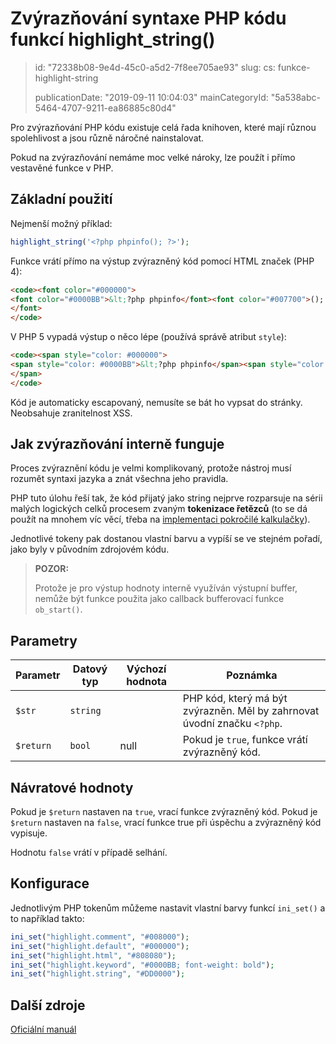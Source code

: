 Zvýrazňování syntaxe PHP kódu funkcí highlight_string()
=======================================================

> id: "72338b08-9e4d-45c0-a5d2-7f8ee705ae93"
> slug:
> 	cs: funkce-highlight-string
>
> publicationDate: "2019-09-11 10:04:03"
> mainCategoryId: "5a538abc-5464-4707-9211-ea86885c80d4"

Pro zvýrazňování PHP kódu existuje celá řada knihoven, které mají různou spolehlivost a jsou různě náročné nainstalovat.

Pokud na zvýrazňování nemáme moc velké nároky, lze použít i přímo vestavěné funkce v PHP.

Základní použití
-----------------

Nejmenší možný příklad:

```php
highlight_string('<?php phpinfo(); ?>');
```

Funkce vrátí přímo na výstup zvýrazněný kód pomocí HTML značek (PHP 4):

```html
<code><font color="#000000">
<font color="#0000BB">&lt;?php phpinfo</font><font color="#007700">(); </font><font color="#0000BB">?&gt;</font>
</font>
</code>
```

V PHP 5 vypadá výstup o něco lépe (používá správě atribut `style`):

```html
<code><span style="color: #000000">
<span style="color: #0000BB">&lt;?php phpinfo</span><span style="color: #007700">(); </span><span style="color: #0000BB">?&gt;</span>
</span>
</code>
```

Kód je automaticky escapovaný, nemusíte se bát ho vypsat do stránky. Neobsahuje zranitelnost XSS.

Jak zvýrazňování interně funguje
----------------------------------

Proces zvýraznění kódu je velmi komplikovaný, protože nástroj musí rozumět syntaxi jazyka a znát všechna jeho pravidla.

PHP tuto úlohu řeší tak, že kód přijatý jako string nejprve rozparsuje na sérii malých logických celků procesem zvaným **tokenizace řetězců** (to se dá použít na mnohem víc věcí, třeba na <a href="/pokrocila-kalkulacka">implementaci pokročilé kalkulačky</a>).

Jednotlivé tokeny pak dostanou vlastní barvu a vypíší se ve stejném pořadí, jako byly v původním zdrojovém kódu.

> **POZOR:**
>
> Protože je pro výstup hodnoty interně využíván výstupní buffer, nemůže být funkce použita jako callback bufferovací funkce `ob_start()`.

Parametry
--------------

| Parametr | Datový typ | Výchozí hodnota | Poznámka |
|-----|-----|-----|-----|
| `$str` | `string` |  | PHP kód, který má být zvýrazněn. Měl by zahrnovat úvodní značku `<?php`. |
| `$return` | `bool` | null | Pokud je `true`, funkce vrátí zvýrazněný kód. |

Návratové hodnoty
----------------

Pokud je `$return` nastaven na `true`, vrací funkce zvýrazněný kód. Pokud je `$return` nastaven na `false`, vrací funkce true při úspěchu a zvýrazněný kód vypisuje.

Hodnotu `false` vrátí v případě selhání.

Konfigurace
-------------

Jednotlivým PHP tokenům můžeme nastavit vlastní barvy funkcí `ini_set()` a to například takto:

```php
ini_set("highlight.comment", "#008000");
ini_set("highlight.default", "#000000");
ini_set("highlight.html", "#808080");
ini_set("highlight.keyword", "#0000BB; font-weight: bold");
ini_set("highlight.string", "#DD0000");
```

Další zdroje
------------

[Oficiální manuál](https://www.php.net/manual/en/function.highlight-string.php)
